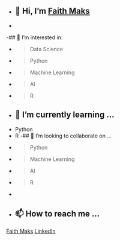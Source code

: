 - ## 👋 Hi, I’m [Faith Maks](https://github.com/faithmaks)
- 
-##  👀 I’m interested in:
- > Data Science
- > Python
- > Machine Learning
- > AI
- > R 
- ## 🌱 I’m currently learning ...
- Python 
- R
-## 💞️ I’m looking to collaborate on ...
- > Python
- > Machine Learning
- > AI
- > R 
- 
- ## 📫 How to reach me ...
[Faith Maks](https://github.com/faithmaks)
[LinkedIn](https://www.linkedin.com/in/faith-makokha-9a2b92a3/)
<!---
faithmaks/faithmaks is a ✨ special ✨ repository because its `README.md` (this file) appears on your GitHub profile.
You can click the Preview link to take a look at your changes.
--->
